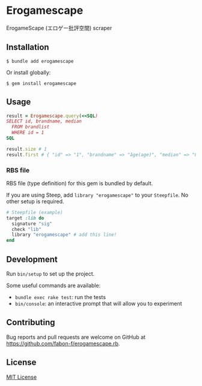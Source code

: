 # Erogamescape

ErogameScape (エロゲー批評空間) scraper

## Installation

    $ bundle add erogamescape

Or install globally:

    $ gem install erogamescape

## Usage

```ruby
result = Erogamescape.query(<<SQL)
SELECT id, brandname, median
  FROM brandlist
  WHERE id = 1
SQL

result.size # 1
result.first # { "id" => "1", "brandname" => "âge(age)", "median" => "81" }
```

### RBS file

RBS file (type definition) for this gem is bundled by default.

If you are using Steep, add `library "erogamescape"` to your `Steepfile`. No other setup is required.

```ruby
# Steepfile (example)
target :lib do
  signature "sig"
  check "lib"
  library "erogamescape" # add this line!
end
```

## Development

Run `bin/setup` to set up the project.

Some useful commands are available:

* `bundle exec rake test`: run the tests
* `bin/console`: an interactive prompt that will allow you to experiment

## Contributing

Bug reports and pull requests are welcome on GitHub at <https://github.com/fabon-f/erogamescape.rb>.

## License

[MIT License](https://opensource.org/licenses/MIT)
